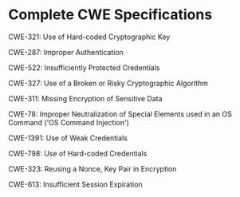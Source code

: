 

# Complete CWE Specifications

CWE-321: Use of Hard-coded Cryptographic Key

CWE-287: Improper Authentication

CWE-522: Insufficiently Protected Credentials

CWE-327: Use of a Broken or Risky Cryptographic Algorithm

CWE-311: Missing Encryption of Sensitive Data

CWE-78: Improper Neutralization of Special Elements used in an OS Command ('OS Command Injection')

CWE-1391: Use of Weak Credentials

CWE-798: Use of Hard-coded Credentials

CWE-323: Reusing a Nonce, Key Pair in Encryption

CWE-613: Insufficient Session Expiration